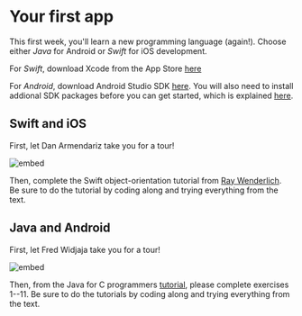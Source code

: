 # Your first app

This first week, you'll learn a new programming language (again!). Choose either *Java* for Android or *Swift* for iOS development. 

For *Swift*, download Xcode from the App Store [here](https://itunes.apple.com/nl/app/xcode/id497799835?mt=12)

For *Android*, download Android Studio SDK [here](http://developer.android.com/sdk/index.html). You will also need to install addional SDK packages before you can get started, which is explained [here](http://developer.android.com/sdk/installing/adding-packages.html).

## Swift and iOS

First, let Dan Armendariz take you for a tour!

![embed](https://www.youtube.com/embed/1NlBcfObExs?rel=0&amp;controls=0&amp;showinfo=0)

Then, complete the Swift object-orientation tutorial from [Ray Wenderlich](http://www.raywenderlich.com/81952/intro-object-oriented-design-swift-part-1). Be sure to do the tutorial by coding along and trying everything from the text.

## Java and Android

First, let Fred Widjaja take you for a tour!

![embed](https://www.youtube.com/embed/ojjX4C8_zBg?rel=0&amp;controls=0&amp;showinfo=0)

Then, from the Java for C programmers [tutorial](http://www.davin.50webs.com/research/1999/tsj4cp.html), please complete exercises 1--11. Be sure to do the tutorials by coding along and trying everything from the text.
